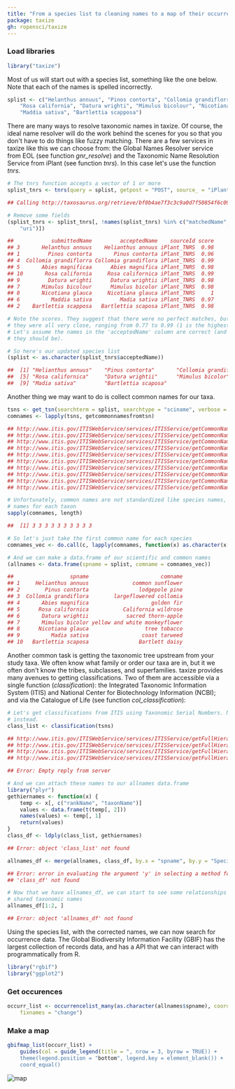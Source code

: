 ```yaml
---
title: "From a species list to cleaning names to a map of their occurrences"
package: taxize
gh: ropensci/taxize
---
```


### Load libraries

```r
library("taxize")
```

Most of us will start out with a species list, something like the one
below. Note that each of the names is spelled incorrectly.

```r
splist <- c("Helanthus annuus", "Pinos contorta", "Collomia grandiflorra", "Abies magnificaa",
    "Rosa california", "Datura wrighti", "Mimulus bicolour", "Nicotiana glauca",
    "Maddia sativa", "Bartlettia scapposa")
```

There are many ways to resolve taxonomic names in taxize. Of course, the
ideal name resolver will do the work behind the scenes for you so that
you don't have to do things like fuzzy matching. There are a few
services in taxize like this we can choose from: the Global Names
Resolver service from EOL (see function *gnr\_resolve*) and the
Taxonomic Name Resolution Service from iPlant (see function *tnrs*). In
this case let's use the function *tnrs*.

```r
# The tnrs function accepts a vector of 1 or more
splist_tnrs <- tnrs(query = splist, getpost = "POST", source_ = "iPlant_TNRS")

## Calling http://taxosaurus.org/retrieve/bf0b4ae7f3c3c9a0d7f50854f6c0997f

# Remove some fields
(splist_tnrs <- splist_tnrs[, !names(splist_tnrs) %in% c("matchedName", "annotations",
    "uri")])

##            submittedName         acceptedName    sourceId score
## 3       Helanthus annuus    Helianthus annuus iPlant_TNRS  0.98
## 1         Pinos contorta       Pinus contorta iPlant_TNRS  0.96
## 4  Collomia grandiflorra Collomia grandiflora iPlant_TNRS  0.99
## 5       Abies magnificaa      Abies magnifica iPlant_TNRS  0.98
## 10       Rosa california     Rosa californica iPlant_TNRS  0.99
## 9         Datura wrighti      Datura wrightii iPlant_TNRS  0.98
## 7       Mimulus bicolour      Mimulus bicolor iPlant_TNRS  0.98
## 8       Nicotiana glauca     Nicotiana glauca iPlant_TNRS     1
## 6          Maddia sativa         Madia sativa iPlant_TNRS  0.97
## 2    Bartlettia scapposa   Bartlettia scaposa iPlant_TNRS  0.98

# Note the scores. They suggest that there were no perfect matches, but
# they were all very close, ranging from 0.77 to 0.99 (1 is the highest).
# Let's assume the names in the 'acceptedName' column are correct (and
# they should be).

# So here's our updated species list
(splist <- as.character(splist_tnrs$acceptedName))

##  [1] "Helianthus annuus"    "Pinus contorta"       "Collomia grandiflora" "Abies magnifica"
##  [5] "Rosa californica"     "Datura wrightii"      "Mimulus bicolor"      "Nicotiana glauca"
##  [9] "Madia sativa"         "Bartlettia scaposa"
```

Another thing we may want to do is collect common names for our taxa.

```r
tsns <- get_tsn(searchterm = splist, searchtype = "sciname", verbose = FALSE)
comnames <- lapply(tsns, getcommonnamesfromtsn)

## http://www.itis.gov/ITISWebService/services/ITISService/getCommonNamesFromTSN?tsn=36616
## http://www.itis.gov/ITISWebService/services/ITISService/getCommonNamesFromTSN?tsn=183327
## http://www.itis.gov/ITISWebService/services/ITISService/getCommonNamesFromTSN?tsn=31037
## http://www.itis.gov/ITISWebService/services/ITISService/getCommonNamesFromTSN?tsn=181834
## http://www.itis.gov/ITISWebService/services/ITISService/getCommonNamesFromTSN?tsn=24818
## http://www.itis.gov/ITISWebService/services/ITISService/getCommonNamesFromTSN?tsn=30521
## http://www.itis.gov/ITISWebService/services/ITISService/getCommonNamesFromTSN?tsn=33245
## http://www.itis.gov/ITISWebService/services/ITISService/getCommonNamesFromTSN?tsn=30574
## http://www.itis.gov/ITISWebService/services/ITISService/getCommonNamesFromTSN?tsn=38040
## http://www.itis.gov/ITISWebService/services/ITISService/getCommonNamesFromTSN?tsn=36822

# Unfortunately, common names are not standardized like species names, so there are multiple common
# names for each taxon
sapply(comnames, length)

##  [1] 3 3 3 3 3 3 3 3 3 3

# So let's just take the first common name for each species
comnames_vec <- do.call(c, lapply(comnames, function(x) as.character(x[1, "comname"])))

# And we can make a data.frame of our scientific and common names
(allnames <- data.frame(spname = splist, comname = comnames_vec))

##                  spname                       comname
## 1     Helianthus annuus              common sunflower
## 2        Pinus contorta                lodgepole pine
## 3  Collomia grandiflora        largeflowered collomia
## 4       Abies magnifica                    golden fir
## 5      Rosa californica           California wildrose
## 6       Datura wrightii            sacred thorn-apple
## 7       Mimulus bicolor yellow and white monkeyflower
## 8      Nicotiana glauca                  tree tobacco
## 9          Madia sativa                 coast tarweed
## 10   Bartlettia scaposa                Bartlett daisy
```

Another common task is getting the taxonomic tree upstream from your
study taxa. We often know what family or order our taxa are in, but it
we often don't know the tribes, subclasses, and superfamilies. taxize
provides many avenues to getting classifications. Two of them are
accessible via a single function (*classification*): the Integrated
Taxonomic Information System (ITIS) and National Center for
Biotechnology Information (NCBI); and via the Catalogue of Life (see
function *col\_classification*):

```r
# Let's get classifications from ITIS using Taxonomic Serial Numbers. Note that we could use uBio
# instead.
class_list <- classification(tsns)

## http://www.itis.gov/ITISWebService/services/ITISService/getFullHierarchyFromTSN?tsn=36616
## http://www.itis.gov/ITISWebService/services/ITISService/getFullHierarchyFromTSN?tsn=183327
## http://www.itis.gov/ITISWebService/services/ITISService/getFullHierarchyFromTSN?tsn=31037
## http://www.itis.gov/ITISWebService/services/ITISService/getFullHierarchyFromTSN?tsn=181834

## Error: Empty reply from server

# And we can attach these names to our allnames data.frame
library("plyr")
gethiernames <- function(x) {
    temp <- x[, c("rankName", "taxonName")]
    values <- data.frame(t(temp[, 2]))
    names(values) <- temp[, 1]
    return(values)
}
class_df <- ldply(class_list, gethiernames)

## Error: object 'class_list' not found

allnames_df <- merge(allnames, class_df, by.x = "spname", by.y = "Species")

## Error: error in evaluating the argument 'y' in selecting a method for function 'merge': Error: object
## 'class_df' not found

# Now that we have allnames_df, we can start to see some relationships among species simply by their
# shared taxonomic names
allnames_df[1:2, ]

## Error: object 'allnames_df' not found
```

Using the species list, with the corrected names, we can now search for
occurrence data. The Global Biodiversity Information Facility (GBIF) has
the largest collection of records data, and has a API that we can
interact with programmatically from R.

```r
library("rgbif")
library("ggplot2")
```

### Get occurences

```r
occurr_list <- occurrencelist_many(as.character(allnames$spname), coordinatestatus = TRUE, maxresults = 100,
    fixnames = "change")
```

### Make a map

```r
gbifmap_list(occurr_list) +
	guides(col = guide_legend(title = ", nrow = 3, byrow = TRUE)) +
	theme(legend.position = "bottom", legend.key = element_blank()) +
	coord_equal()
```

![map](/img/usecases-images/taxize_listtomap.png)
